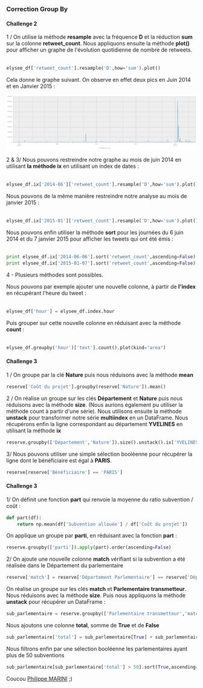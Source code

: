 ### Correction Group By

#### Challenge 2

1 / On utilise la méthode **resample** avec la fréquence **D** et la réduction **sum** sur la colonne **retweet_count**. 
Nous appliquons ensuite la méthode **plot()** pour afficher un graphe de l'évolution quotidienne de nombre de retweets. 
 
```python 

elysee_df['retweet_count'].resample('D',how='sum').plot()

```

Cela donne le graphe suivant. On observe en effet deux pics en Juin 2014 et en Janvier 2015 :

<img src="https://raw.githubusercontent.com/lewagon/mooc-images/master/data-science/course_7/apiweb_challenge2_1.png">

2 & 3/ Nous pouvons restreindre notre graphe au mois de juin 2014 en utilisant **la méthode ix** en utilisant un index de dates :

```python

elysee_df.ix['2014-06']['retweet_count'].resample('D',how='sum').plot()

```

Nous pouvons de la même manière restreindre notre analyse au mois de janvier 2015 :

```python

elysee_df.ix['2015-01']['retweet_count'].resample('D',how='sum').plot()

```

Nous pouvons enfin utiliser la méthode **sort** pour les journées du 6 juin 2014 et du 7 janvier 2015 pour afficher les tweets qui ont été émis : 

``` python

print elysee_df.ix['2014-06-06'].sort('retweet_count',ascending=False)['text'].head(2)
print elysee_df.ix['2015-01-07'].sort('retweet_count',ascending=False)['text'].head(2)

```

4 - Plusieurs méthodes sont possibles. 

Nous pouvons par exemple ajouter une nouvelle colonne, à partir de **l'index** en récupérant l'heure du tweet : 

``` python

elysee_df['hour'] = elysee_df.index.hour

```

Puis grouper sur cette nouvelle colonne en réduisant avec la méthode **count** :


``` python

elysee_df.groupby('hour')['text'].count().plot(kind="area")

```


#### Challenge 3

1 / On groupe par la clé **Nature** puis nous réduisons avec la méthode **mean**

```python
reserve['Coût du projet'].groupby(reserve['Nature']).mean()
```

2 / On réalise un groupe sur les clés **Département** et **Nature** puis nous réduisons avec la méthode **size**. (Nous aurions également pu utiliser la méthode count à partir d'une série). 
Nous utilisons ensuite la méthode **unstack** pour transformer notre série **multiindex** en un DataFrame. 
Nous récupérons enfin la ligne correspondant au département **YVELINES** en utilisant la méthode **ix**

```python
reserve.groupby(['Département','Nature']).size().unstack().ix['YVELINES']
```

3/ Nous pouvons utiliser une simple sélection booléenne pour récupérer la ligne dont le bénéficiaire est égal à **PARIS**.

```python
reserve[reserve['Bénéficiaire'] == 'PARIS']
```

#### Challenge 3

1/ On définit une fonction **part** qui renvoie la moyenne du ratio subvention / coût :

```python
def part(df):
    return np.mean(df['Subvention allouée'] / df['Coût du projet'])
```

On applique un groupe par **parti**, en réduisant avec la fonction **part** :

```python
reserve.groupby(['parti']).apply(part).order(ascending=False)
```

2/ On ajoute une nouvelle colonne **match** vérifiant si la subvention a été réalisée dans le Département du parlementaire

```python
reserve['match'] = reserve['Département Parlementaire'] == reserve['Département']
```

On réalise un groupe sur les clés **match** et **Parlementaire transmetteur**. Nous réduisons avec la méthode **size**. Puis nous appliquons la méthode **unstack** pour récupérer un DataFrame :

```python
sub_parlementaire = reserve.groupby(['Parlementaire transmetteur','match']).size().unstack().fillna(0)
```

Nous ajoutons une colonne **total**, somme de **True** et de **False** 

```python
sub_parlementaire['total'] = sub_parlementaire[True] + sub_parlementaire[False]
```

Nous filtrons enfin par une sélection booléenne les parlementaires ayant plus de 50 subventions

```python
sub_parlementaire[sub_parlementaire['total'] > 50].sort(True,ascending=False)
```

Coucou [Philippe MARINI](http://www.francetvinfo.fr/politique/reserve-parlementaire/comment-compiegne-a-ete-financee-par-la-reserve-parlementaire-de-son-senateur-maire_720153.html) ;) 





